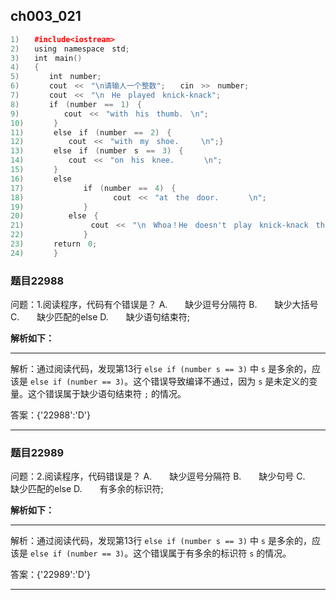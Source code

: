 ## ch003_021
``` c++
1)　　#include<iostream>
2)　　using　namespace　std;
3)　　int　main()
4)　　{
5)　　　　int　number;
6)　　　　cout　<<　"\n请输人一个整数";　　cin　>>　number;
7)　　　　cout　<<　"\n　He　played　knick-knack";
8)　　　　if　(number　==　1)　{　　　　　　　　　　
9)　　　　　　cout　<<　"with　his　thumb.　\n";
10)　　　　}
11)　　　　else　if　(number　==　2)　{
12)　　　　　　cout　<<　"with　my　shoe.　　　\n";}
13)　　　　else　if　(number　s　==　3)　{
14)　　　　　　cout　<<　"on　his　knee.　　　　\n";
15)　　　　}
16)　　　　else
17)　　　　　　　　if　(number　==　4)　{
18)　　　　　　　　　　　　cout　<<　"at　the　door.　　　　\n";
19)　　　　　　　　}
20)　　　　　　else　{　　　　　　　　　　　　　　　　　　　　　　　　　　
21)　　　　　　　　　cout　<<　"\n　Whoa！He　doesn't　play　knick-knack　there！\n\n";
22)　　　　　　　　}
23)　　　　return　0;
24)　　　　}

```
### 题目22988
问题：1.阅读程序，代码有个错误是？
A.　　缺少逗号分隔符
B.　　缺少大括号
C.　　缺少匹配的else
D.　　缺少语句结束符;


**解析如下：**

------

解析：通过阅读代码，发现第13行 `else if (number s == 3)` 中 `s` 是多余的，应该是 `else if (number == 3)`。这个错误导致编译不通过，因为 `s` 是未定义的变量。这个错误属于缺少语句结束符 `;` 的情况。

答案：{'22988':'D'}

------

### 题目22989
问题：2.阅读程序，代码错误是？
A.　　缺少逗号分隔符
B.　　缺少句号
C.　　缺少匹配的else
D.　　有多余的标识符;


**解析如下：**

------

解析：通过阅读代码，发现第13行 `else if (number s == 3)` 中 `s` 是多余的，应该是 `else if (number == 3)`。这个错误属于有多余的标识符 `s` 的情况。

答案：{'22989':'D'}

------

